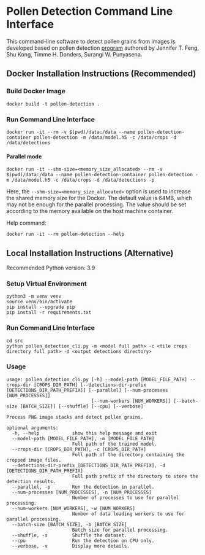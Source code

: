 # Pollen Detection Command Line Interface

This command-line software to detect pollen grains from images is developed based on pollen
detection [program](https://github.com/fengzard/open_world_pollen_detection) 
authored by Jennifer T. Feng, Shu Kong, Timme H. Donders, Surangi W. Punyasena.

## Docker Installation Instructions (Recommended)

### Build Docker Image

```shell
docker build -t pollen-detection .
```

### Run Command Line Interface

```shell
docker run -it --rm -v $(pwd)/data:/data --name pollen-detection-container pollen-detection -m /data/model.h5 -c /data/crops -d /data/detections
```

#### Parallel mode

```shell
docker run -it --shm-size=<memory_size_allocated> --rm -v $(pwd)/data:/data --name pollen-detection-container pollen-detection -m /data/model.h5 -c /data/crops -d /data/detections -p
```

Here, the `--shm-size=<memory_size_allocated>` option is used to increase the shared memory size for the Docker.
The default value is 64MB, which may not be enough for the parallel processing. The value should be set according to the
memory available on the host machine container.

Help command:

```shell
docker run -it --rm pollen-detection --help
```

## Local Installation Instructions (Alternative)

Recommended Python version: 3.9

### Setup Virtual Environment

```shell
python3 -m venv venv
source venv/bin/activate
pip install --upgrade pip
pip install -r requirements.txt
```

### Run Command Line Interface

```shell
cd src
python pollen_detection_cli.py -m <model full path> -c <tile crops directory full path> -d <output detections directory>
```

### Usage

```shell
usage: pollen_detection_cli.py [-h] --model-path [MODEL_FILE_PATH] --crops-dir [CROPS_DIR_PATH] [--detections-dir-prefix [DETECTIONS_DIR_PATH_PREFIX]] [--parallel] [--num-processes [NUM_PROCESSES]]
                               [--num-workers [NUM_WORKERS]] [--batch-size [BATCH_SIZE]] [--shuffle] [--cpu] [--verbose]

Process PNG image stacks and detect pollen grains.

optional arguments:
  -h, --help            show this help message and exit
  --model-path [MODEL_FILE_PATH], -m [MODEL_FILE_PATH]
                        Full path of the trained model.
  --crops-dir [CROPS_DIR_PATH], -c [CROPS_DIR_PATH]
                        Full path of the directory containing the cropped image files.
  --detections-dir-prefix [DETECTIONS_DIR_PATH_PREFIX], -d [DETECTIONS_DIR_PATH_PREFIX]
                        Full path prefix of the directory to store the detection results.
  --parallel, -p        Run the detection in parallel.
  --num-processes [NUM_PROCESSES], -n [NUM_PROCESSES]
                        Number of processes to use for parallel processing.
  --num-workers [NUM_WORKERS], -w [NUM_WORKERS]
                        Number of data loading workers to use for parallel processing.
  --batch-size [BATCH_SIZE], -b [BATCH_SIZE]
                        Batch size for parallel processing.
  --shuffle, -s         Shuffle the dataset.
  --cpu                 Run the detection on CPU only.
  --verbose, -v         Display more details.
```
